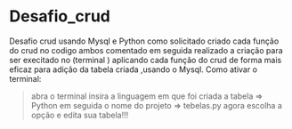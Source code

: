 # Desafio_crud
Desafio crud  usando Mysql e Python 
como solicitado criado cada função do crud   no codigo ambos comentado em seguida realizado a criação para ser execitado no (terminal ) aplicando cada função do crud de forma mais eficaz para adição da tabela criada ,usando o Mysql.
Como ativar  o terminal: 
> abra o terminal
> insira a linguagem em que foi  criada a tabela => Python
> em seguida o nome do projeto => tebelas.py
> agora escolha a opção e edita sua tabela!!!
